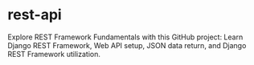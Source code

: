 # rest-api
Explore REST Framework Fundamentals with this GitHub project: Learn Django REST Framework, Web API setup, JSON data return, and Django REST Framework utilization.
